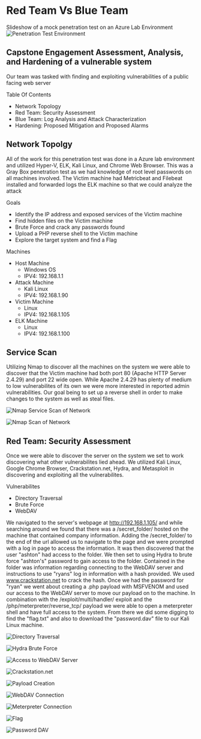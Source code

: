 # Red Team Vs Blue Team
Slideshow of a mock penetration test on an Azure Lab Environment 
![Penetration Test Environment](/Images/RedVBlueDiagram.jpg)

## Capstone Engagement Assessment, Analysis, and Hardening of a vulnerable system 
Our team was tasked with finding and exploiting vulnerabilities of a public facing web server

Table Of Contents 
- Network Topology 
- Red Team: Security Assessment 
- Blue Team: Log Analysis and Attack Characterization 
- Hardening: Proposed Mitigation and Proposed Alarms 

## Network Topolgy 
All of the work for this penetration test was done in a Azure lab environment and utilized Hyper-V, ELK, Kali Linux, and Chrome Web Browser. This was a Gray Box penetration test as we had knowledge of root level passwords on all machines involved. The Victim machine had Metricbeat and Filebeat installed and forwarded logs the ELK machine so that we could analyze the attack 

Goals 
- Identify the IP address and exposed services of the Victim machine 
- Find hidden files on the Victim machine 
- Brute Force and crack any passwords found 
- Upload a PHP reverse shell to the Victim machine 
- Explore the target system and find a Flag 

Machines 
- Host Machine
  - Windows OS 
  - IPV4: 192.168.1.1
- Attack Machine 
  - Kali Linux 
  - IPV4: 192.168.1.90
- Victim Machine 
  - Linux 
  - IPV4: 192.168.1.105
- ELK Machine 
  - Linux 
  - IPV4: 192.168.1.100
  
## Service Scan 
  Utilizing Nmap to discover all the machines on the system we were able to discover that the Victim machine had both port 80 (Apache HTTP Server 2.4.29) and port 22 wide open.  While Apache 2.4.29 has plenty of medium to low vulnerabilites of its own we were more interested in reported admin vulnerabilities. Our goal being to set up a reverse shell in order to make changes to the system as well as steal files. 

![Nmap Service Scan of Network](/Images/red_team_service_scan.jpg)

![Nmap Scan of Network](/Images/red_team_ping_scan.jpg)

## Red Team: Security Assessment
  Once we were able to discover the server on the system we set to work discovering what other vulnerabilites lied ahead. We utilized Kali Linux, Google Chrome Browser, Crackstation.net, Hydra, and Metasploit in discovering and exploiting all the vulnerabilites. 

Vulnerabilites 
- Directory Traversal 
- Brute Force 
- WebDAV 

We navigated to the server's webpage at http://192.168.1.105/ and while searching around we found that there was a /secret_folder/ hosted on the machine that contained company information.  Adding the /secret_folder/ to the end of the url allowed us to navigate to the page and we were prompted with a log in page to access the information.  It was then discovered that the user "ashton" had access to the folder.  We then set to using Hydra to brute force "ashton's" password to gain access to the folder.  Contained in the folder was information regarding connecting to the WebDAV server and instructions to use "ryans" log in information with a hash provided.  We used www.crackstation.net to crack the hash.  Once we had the password for "ryan" we went about creating a .php payload with MSFVENOM and used our access to the WebDAV server to move our payload on to the machine.  In combination with the /exploit/multi/handler/ exploit and the /php/meterpreter/reverse_tcp/ payload we were able to open a meterpreter shell and have full access to the system.  From there we did some digging to find the "flag.txt" and also to download the "password.dav" file to our Kali Linux machine. 

![Directory Traversal](/Images/secret_folder.jpg)

![Hydra Brute Force](/Images/hydra_password_crack.jpg)

![Access to WebDAV Server](/Images/secretfolder.jpg)

![Crackstation.net](/Images/crackstation.jpg)

![Payload Creation](/Images/payload.jpg)

![WebDAV Connection](/Images/dav_connect.jpg)

![Meterpreter Connection](/Images/connected.jpg)

![Flag](/Images/flag.jpg)

![Password DAV](/Images/password_dav.jpg)
